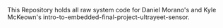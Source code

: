 This Repository holds all raw system code for Daniel Morano's  and Kyle McKeown's intro-to-embedded-final-project-ultrayeet-sensor.
